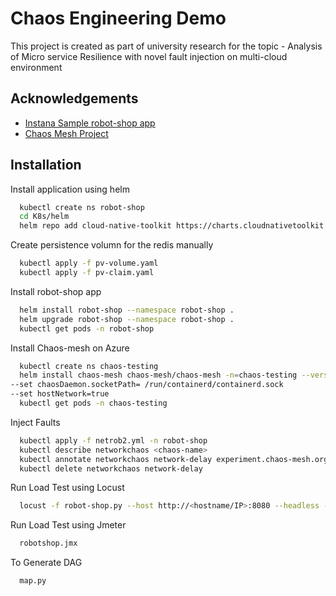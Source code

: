 
# Chaos Engineering Demo 

This project is created as part of university research for the topic - Analysis of Micro service Resilience with novel fault injection on multi-cloud environment 




## Acknowledgements

 - [Instana Sample robot-shop app](https://github.com/instana/robot-shop)
 - [Chaos Mesh Project](https://github.com/chaos-mesh/chaos-mesh)



## Installation

Install application using helm

```bash
  kubectl create ns robot-shop
  cd K8s/helm
  helm repo add cloud-native-toolkit https://charts.cloudnativetoolkit.dev

```
  Create persistence volumn for the redis manually
```bash
  kubectl apply -f pv-volume.yaml
  kubectl apply -f pv-claim.yaml
```
  Install robot-shop app
```bash
  helm install robot-shop --namespace robot-shop .
  helm upgrade robot-shop --namespace robot-shop .
  kubectl get pods -n robot-shop
```
  Install Chaos-mesh on Azure
```bash
  kubectl create ns chaos-testing
  helm install chaos-mesh chaos-mesh/chaos-mesh -n=chaos-testing --version 2.3.0 --set dashboard.securityMode=false  --set chaosDaemon.runtime=containerd 
--set chaosDaemon.socketPath= /run/containerd/containerd.sock 
--set hostNetwork=true
  kubectl get pods -n chaos-testing
```
  Inject Faults
```bash
  kubectl apply -f netrob2.yml -n robot-shop 
  kubectl describe networkchaos <chaos-name>
  kubectl annotate networkchaos network-delay experiment.chaos-mesh.org/pause=true
  kubectl delete networkchaos network-delay
```
  Run Load Test using Locust 
```bash
  locust -f robot-shop.py --host http://<hostname/IP>:8080 --headless -r 1 -u 100 --csv=demo -t30m
```
  Run Load Test using Jmeter 
```bash
  robotshop.jmx
```
  To Generate DAG
```bash
  map.py
```
